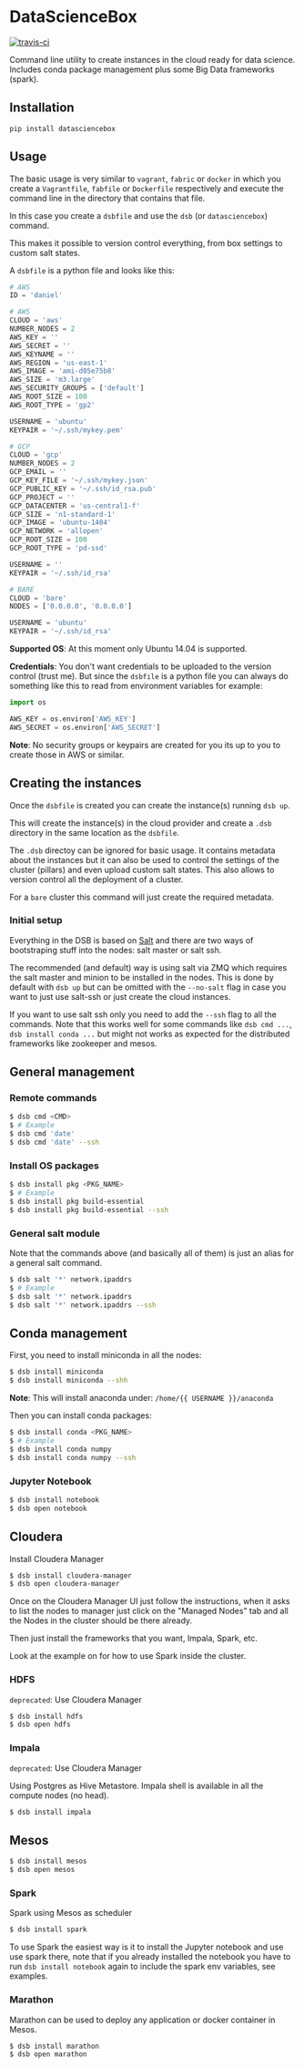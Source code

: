 # DataScienceBox

[![travis-ci](https://travis-ci.org/danielfrg/datasciencebox.svg)](https://travis-ci.org/danielfrg/datasciencebox)

Command line utility to create instances in the cloud ready for data science.
Includes conda package management plus some Big Data frameworks (spark).

## Installation

`pip install datasciencebox`

## Usage

The basic usage is very similar to `vagrant`, `fabric` or `docker` in which you create a
`Vagrantfile`, `fabfile` or `Dockerfile` respectively and execute the command line
in the directory that contains that file.

In this case you create a `dsbfile` and use the `dsb` (or `datasciencebox`) command.

This makes it possible to version control everything, from box settings to custom salt states.

A `dsbfile` is a python file and looks like this:

```python
# AWS
ID = 'daniel'

# AWS
CLOUD = 'aws'
NUMBER_NODES = 2
AWS_KEY = ''
AWS_SECRET = ''
AWS_KEYNAME = ''
AWS_REGION = 'us-east-1'
AWS_IMAGE = 'ami-d05e75b8'
AWS_SIZE = 'm3.large'
AWS_SECURITY_GROUPS = ['default']
AWS_ROOT_SIZE = 100
AWS_ROOT_TYPE = 'gp2'

USERNAME = 'ubuntu'
KEYPAIR = '~/.ssh/mykey.pem'

# GCP
CLOUD = 'gcp'
NUMBER_NODES = 2
GCP_EMAIL = ''
GCP_KEY_FILE = '~/.ssh/mykey.json'
GCP_PUBLIC_KEY = '~/.ssh/id_rsa.pub'
GCP_PROJECT = ''
GCP_DATACENTER = 'us-central1-f'
GCP_SIZE = 'n1-standard-1'
GCP_IMAGE = 'ubuntu-1404'
GCP_NETWORK = 'allopen'
GCP_ROOT_SIZE = 100
GCP_ROOT_TYPE = 'pd-ssd'

USERNAME = ''
KEYPAIR = '~/.ssh/id_rsa'

# BARE
CLOUD = 'bare'
NODES = ['0.0.0.0', '0.0.0.0']

USERNAME = 'ubuntu'
KEYPAIR = '~/.ssh/id_rsa'
```

**Supported OS**: At this moment only Ubuntu 14.04 is supported.

**Credentials**: You don't want credentials to be uploaded to the version control (trust me).
But since the `dsbfile` is a python file you can always do something like this
to read from environment variables for example:

```python
import os

AWS_KEY = os.environ['AWS_KEY']
AWS_SECRET = os.environ['AWS_SECRET']
```

**Note**: No security groups or keypairs are created for you its up to you to create
those in AWS or similar.

## Creating the instances

Once the `dsbfile` is created you can create the instance(s) running `dsb up`.

This will create the instance(s) in the cloud provider and create a `.dsb` directory
in the same location as the `dsbfile`.

The `.dsb` directoy can be ignored for basic usage. It contains metadata about the instances
but it can also be used to control the settings of the cluster (pillars) and even upload custom salt states. This also allows to version control all the deployment of a cluster.

For a `bare` cluster this command will just create the required metadata.

### Initial setup

Everything in the DSB is based on [Salt](https://github.com/saltstack/salt) and there are two ways of bootstraping stuff into the nodes: salt master or salt ssh.

The recommended (and default) way is using salt via ZMQ which requires the salt master
and minion to be installed in the nodes. This is done by default with `dsb up` but
can be omitted with the `--no-salt` flag in case you want to just use salt-ssh
or just create the cloud instances.

If you want to use salt ssh only you need to add the `--ssh` flag to all the commands.
Note that this works well for some commands like `dsb cmd ...`, ` dsb install conda ...`
but might not works as expected for the distributed frameworks like zookeeper and mesos.

## General management

### Remote commands

```bash
$ dsb cmd <CMD>
$ # Example
$ dsb cmd 'date'
$ dsb cmd 'date' --ssh
```

### Install OS packages

```bash
$ dsb install pkg <PKG_NAME>
$ # Example
$ dsb install pkg build-essential
$ dsb install pkg build-essential --ssh
```

### General salt module

Note that the commands above (and basically all of them) is just an alias for a general salt command.

```bash
$ dsb salt '*' network.ipaddrs
$ # Example
$ dsb salt '*' network.ipaddrs
$ dsb salt '*' network.ipaddrs --ssh
```

## Conda management

First, you need to install miniconda in all the nodes:

```bash
$ dsb install miniconda
$ dsb install miniconda --shh
```

**Note**: This will install anaconda under: `/home/{{ USERNAME }}/anaconda`

Then you can install conda packages:

```bash
$ dsb install conda <PKG_NAME>
$ # Example
$ dsb install conda numpy
$ dsb install conda numpy --ssh
```

### Jupyter Notebook

```bash
$ dsb install notebook
$ dsb open notebook
```

## Cloudera

Install Cloudera Manager

```bash
$ dsb install cloudera-manager
$ dsb open cloudera-manager
```

Once on the Cloudera Manager UI just follow the instructions, when it asks to
list the nodes to manager just click on the "Managed Nodes" tab and all the Nodes
in the cluster should be there already.

Then just install the frameworks that you want, Impala, Spark, etc.

Look at the example on for how to use Spark inside the cluster.

### HDFS

`deprecated`: Use Cloudera Manager

```bash
$ dsb install hdfs
$ dsb open hdfs
```

### Impala

`deprecated`: Use Cloudera Manager

Using Postgres as Hive Metastore. Impala shell is available in all the compute nodes (no head).

```bash
$ dsb install impala
```

## Mesos

```bash
$ dsb install mesos
$ dsb open mesos
```

### Spark

Spark using Mesos as scheduler

```bash
$ dsb install spark
```

To use Spark the easiest way is it to install the Jupyter notebook and use use spark there,
note that if you already installed the notebook you have to run `dsb install notebook`
again to include the spark env variables, see examples.

### Marathon

Marathon can be used to deploy any application or docker container in Mesos.

```bash
$ dsb install marathon
$ dsb open marathon
```
